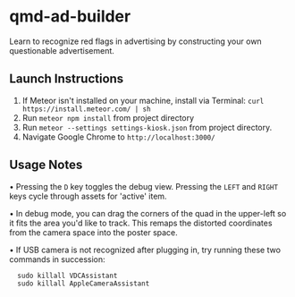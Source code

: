 # qmd-ad-builder
Learn to recognize red flags in advertising by constructing your own questionable advertisement.


## Launch Instructions

1) If Meteor isn't installed on your machine, install via Terminal: `curl https://install.meteor.com/ | sh`
2) Run `meteor npm install` from project directory
3) Run `meteor --settings settings-kiosk.json` from project directory.
4) Navigate Google Chrome to `http://localhost:3000/`


## Usage Notes
• Pressing the `D` key toggles the debug view. Pressing the `LEFT` and `RIGHT` keys cycle through assets for 'active' item.

• In debug mode, you can drag the corners of the quad in the upper-left so it fits the area you'd like to track. This remaps the distorted coordinates from the camera space into the poster space.

• If USB camera is not recognized after plugging in, try running these two commands in succession:
```
  sudo killall VDCAssistant
  sudo killall AppleCameraAssistant
```
